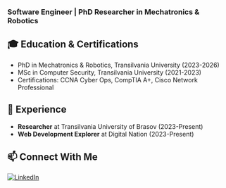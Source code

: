 ### Software Engineer | PhD Researcher in Mechatronics & Robotics
## 🎓 Education & Certifications
- PhD in Mechatronics & Robotics, Transilvania University (2023-2026)
- MSc in Computer Security, Transilvania University (2021-2023)
- Certifications: CCNA Cyber Ops, CompTIA A+, Cisco Network Professional

## 💼 Experience
- **Researcher** at Transilvania University of Brasov (2023-Present)
- **Web Development Explorer** at Digital Nation (2023-Present)

## 📫 Connect With Me
[![LinkedIn](https://img.shields.io/badge/LinkedIn-0077B5?style=for-the-badge&logo=linkedin&logoColor=white)](https://www.linkedin.com/in/mhd-nakshbandi)
